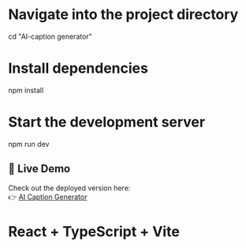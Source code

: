 # Navigate into the project directory
cd "AI-caption generator"

# Install dependencies
npm install

# Start the development server
npm run dev

## 🚀 Live Demo

Check out the deployed version here:  
👉 [AI Caption Generator](https://ai-caption-generator-nu.vercel.app/)
# React + TypeScript + Vite




      
